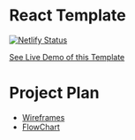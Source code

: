 # React Template
[![Netlify Status](https://api.netlify.com/api/v1/badges/339c4ae9-fc7f-41b4-9b49-2dab0a20eaba/deploy-status)](https://app.netlify.com/sites/react-template-21/deploys)

[See Live Demo of this Template](https://react-template-21.netlify.app/)

# Project Plan 
- [Wireframes](https://www.figma.com/file/qVgOgFThFrFCvCSJ3N6VYP/WELP?node-id=0%3A1)
- [FlowChart](https://www.figma.com/file/Pc7l4fDPoqOwQQepSQxxnB/WELP-Flow-Chart)